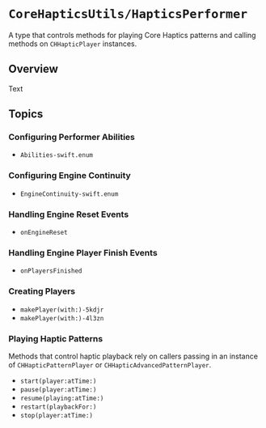 # ``CoreHapticsUtils/HapticsPerformer``

A type that controls methods for playing Core Haptics patterns and calling methods on `CHHapticPlayer` instances.

## Overview

<!--@START_MENU_TOKEN@-->Text<!--@END_MENU_TOKEN@-->

## Topics


### Configuring Performer Abilities

- ``Abilities-swift.enum``

### Configuring Engine Continuity

- ``EngineContinuity-swift.enum``

### Handling Engine Reset Events

- ``onEngineReset``

### Handling Engine Player Finish Events

- ``onPlayersFinished``

### Creating Players

- ``makePlayer(with:)-5kdjr``
- ``makePlayer(with:)-4l3zn``

### Playing Haptic Patterns

Methods that control haptic playback rely on callers passing in an instance of `CHHapticPatternPlayer` or `CHHapticAdvancedPatternPlayer`.

- ``start(player:atTime:)``  
- ``pause(player:atTime:)``
- ``resume(playing:atTime:)``
- ``restart(playbackFor:)``
- ``stop(player:atTime:)``

